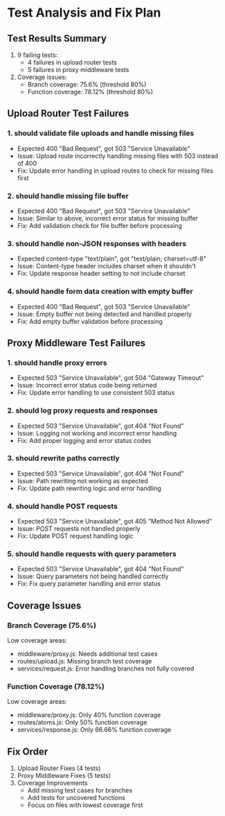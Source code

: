# Test Analysis and Fix Plan

## Test Results Summary

1. 9 failing tests:
   - 4 failures in upload router tests
   - 5 failures in proxy middleware tests
2. Coverage issues:
   - Branch coverage: 75.6% (threshold 80%)
   - Function coverage: 78.12% (threshold 80%)

## Upload Router Test Failures

### 1. should validate file uploads and handle missing files
- Expected 400 "Bad Request", got 503 "Service Unavailable"
- Issue: Upload route incorrectly handling missing files with 503 instead of 400
- Fix: Update error handling in upload routes to check for missing files first

### 2. should handle missing file buffer
- Expected 400 "Bad Request", got 503 "Service Unavailable" 
- Issue: Similar to above, incorrect error status for missing buffer
- Fix: Add validation check for file buffer before processing

### 3. should handle non-JSON responses with headers
- Expected content-type "text/plain", got "text/plain; charset=utf-8"
- Issue: Content-type header includes charset when it shouldn't
- Fix: Update response header setting to not include charset

### 4. should handle form data creation with empty buffer
- Expected 400 "Bad Request", got 503 "Service Unavailable"
- Issue: Empty buffer not being detected and handled properly
- Fix: Add empty buffer validation before processing

## Proxy Middleware Test Failures

### 1. should handle proxy errors
- Expected 503 "Service Unavailable", got 504 "Gateway Timeout"
- Issue: Incorrect error status code being returned
- Fix: Update error handling to use consistent 503 status

### 2. should log proxy requests and responses
- Expected 503 "Service Unavailable", got 404 "Not Found"
- Issue: Logging not working and incorrect error handling
- Fix: Add proper logging and error status codes

### 3. should rewrite paths correctly
- Expected 503 "Service Unavailable", got 404 "Not Found"
- Issue: Path rewriting not working as expected
- Fix: Update path rewriting logic and error handling

### 4. should handle POST requests
- Expected 503 "Service Unavailable", got 405 "Method Not Allowed"
- Issue: POST requests not handled properly
- Fix: Update POST request handling logic

### 5. should handle requests with query parameters
- Expected 503 "Service Unavailable", got 404 "Not Found"
- Issue: Query parameters not being handled correctly
- Fix: Fix query parameter handling and error status

## Coverage Issues

### Branch Coverage (75.6%)
Low coverage areas:
- middleware/proxy.js: Needs additional test cases
- routes/upload.js: Missing branch test coverage
- services/request.js: Error handling branches not fully covered

### Function Coverage (78.12%)
Low coverage areas:
- middleware/proxy.js: Only 40% function coverage
- routes/atoms.js: Only 50% function coverage
- services/response.js: Only 66.66% function coverage

## Fix Order

1. Upload Router Fixes (4 tests)
2. Proxy Middleware Fixes (5 tests)
3. Coverage Improvements
   - Add missing test cases for branches
   - Add tests for uncovered functions
   - Focus on files with lowest coverage first
